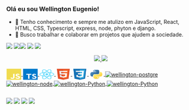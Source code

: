 ### Olá eu sou Wellington Eugenio!

- 🌱 Tenho conhecimento e sempre me atulizo em JavaScript, React, HTML, CSS, Typescript, express, node, phyton e django.
- 💞️ Busco trabalhar e colaborar em projetos que ajudem a sociedade.

![](https://github-profile-summary-cards.vercel.app/api/cards/profile-details?username=wellinton-eugenio&theme=monokai)
![](https://github-profile-summary-cards.vercel.app/api/cards/stats?username=wellinton-eugenio&theme=monokai)![](https://github-profile-summary-cards.vercel.app/api/cards/most-commit-language?username=wellinton-eugenioa&theme=monokai)
![](http://github-profile-summary-cards.vercel.app/api/cards/repos-per-language?username=wellinton-eugenio&theme=monokai)
![](http://github-profile-summary-cards.vercel.app/api/cards/productive-time?username=wellinton-eugenio&theme=monokai&utcOffset=-3)
<div align="center" gap='1px'>
  <a href="https://github.com/wellinton-eugenio">
  <img  height="160em" src="https://github-readme-stats.vercel.app/api?username=wellinton-eugenio&hide=contribs,prs&show_icons=true&theme=monokai&include_all_commits=true&count_private=true"/>
  <img height="160em" src="https://github-readme-stats.vercel.app/api/top-langs/?username=wellinton-eugenio&layout=compact&langs_count=7&theme=monokai"/>
</div>


<div style="display: inline_block"><br>
  <img align="center" alt="wellington-Js" height="30" width="40" src="https://raw.githubusercontent.com/devicons/devicon/master/icons/javascript/javascript-plain.svg">
  <img align="center" alt="wellington-Ts" height="30" width="40" src="https://raw.githubusercontent.com/devicons/devicon/master/icons/typescript/typescript-plain.svg">
  <img align="center" alt="wellington-React" height="30" width="40" src="https://raw.githubusercontent.com/devicons/devicon/master/icons/react/react-original.svg">
  <img align="center" alt="wellington-HTML" height="30" width="40" src="https://raw.githubusercontent.com/devicons/devicon/master/icons/html5/html5-original.svg">
  <img align="center" alt="wellington-CSS" height="30" width="40" src="https://raw.githubusercontent.com/devicons/devicon/master/icons/css3/css3-original.svg">
  <img align="center" alt="wellington-Python" height="30" width="40" src="https://raw.githubusercontent.com/devicons/devicon/master/icons/python/python-original.svg">
  <img align="center" alt="wellington-postgre" height="50" width="40" src="https://cdn.jsdelivr.net/gh/devicons/devicon/icons/postgresql/postgresql-original-wordmark.svg" />
  <img align="center" alt="wellington-node" height="60" width="80" src="https://cdn.jsdelivr.net/gh/devicons/devicon/icons/nodejs/nodejs-plain-wordmark.svg" />
  <img align="center" alt="wellington-Python" height="30" width="40" src="https://cdn.jsdelivr.net/gh/devicons/devicon/icons/django/django-plain.svg" />
  <img align="center" alt="wellington-Python" height="30" width="40" src="https://cdn.jsdelivr.net/gh/devicons/devicon/icons/git/git-plain.svg" />
  
</div>
  
  ##
 
<div> 
  <a href="https://api.whatsapp.com/send?phone=5562984190214&text=Ol%C3%A1,%20tudo%20bem?%20vi%20seu%20Github,%20tem%20um%20minuto?" target="_blank"><img src="https://img.shields.io/badge/WhatsApp-25D366?style=for-the-badge&logo=whatsapp&logoColor=white" target="_blank"></a>
  <a href="https://instagram.com/wellington.edepaula" target="_blank"><img src="https://img.shields.io/badge/-Instagram-%23E4405F?style=for-the-badge&logo=instagram&logoColor=white" target="_blank"></a>
  <a href = "mailto:wellington.eliteinfo@gmail.com"><img src="https://img.shields.io/badge/-Gmail-%23333?style=for-the-badge&logo=gmail&logoColor=white" target="_blank"></a>
  <a href="https://www.linkedin.com/in/wellington-depaula" target="_blank"><img src="https://img.shields.io/badge/-LinkedIn-%230077B5?style=for-the-badge&logo=linkedin&logoColor=white" target="_blank"></a> 
  
</div>

